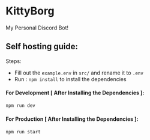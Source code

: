 # KittyBorg

My Personal Discord Bot!

## Self hosting guide:

Steps:

- Fill out the `example.env` in `src/` and rename it to `.env`
- Run : `npm install` to install the dependencies

#### For Development [ After Installing the Dependencies ]:

```bash
npm run dev
```

#### For Production [ After Installing the Dependencies ]:

```bash
npm run start
```
